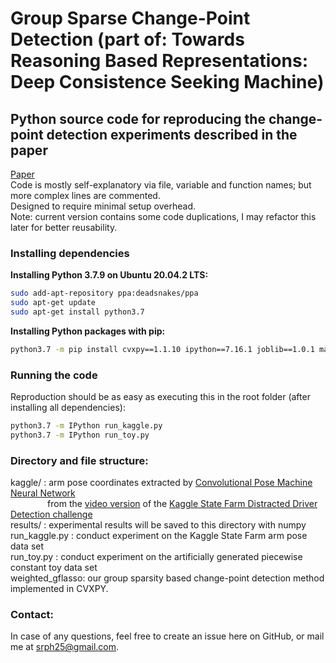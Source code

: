 # Group Sparse Change-Point Detection (part of: Towards Reasoning Based Representations: Deep Consistence Seeking Machine)
## Python source code for reproducing the change-point detection experiments described in the paper
[Paper](https://www.researchgate.net/profile/Andras_Loerincz/publication/319401024_Towards_Reasoning_Based_Representations_Deep_Consistence_Seeking_Machine/links/59d7c6490f7e9b12b36123c7/Towards-Reasoning-Based-Representations-Deep-Consistence-Seeking-Machine.pdf)\
Code is mostly self-explanatory via file, variable and function names; but more complex lines are commented.\
Designed to require minimal setup overhead.\
Note: current version contains some code duplications, I may refactor this later for better reusability.

### Installing dependencies
**Installing Python 3.7.9 on Ubuntu 20.04.2 LTS:**
```bash
sudo add-apt-repository ppa:deadsnakes/ppa
sudo apt-get update
sudo apt-get install python3.7
```
**Installing Python packages with pip:**
```bash
python3.7 -m pip install cvxpy==1.1.10 ipython==7.16.1 joblib==1.0.1 matplotlib==3.3.2 numpy==1.19.2 scikit-learn==0.23.2 scipy==1.5.2 scs==2.1.2
```

### Running the code
Reproduction should be as easy as executing this in the root folder (after installing all dependencies):
```bash
python3.7 -m IPython run_kaggle.py
python3.7 -m IPython run_toy.py
```


### Directory and file structure:
kaggle/ : arm pose coordinates extracted by [Convolutional Pose Machine Neural Network](https://github.com/shihenw/convolutional-pose-machines-release)\
&nbsp;&nbsp;&nbsp;&nbsp;&nbsp;&nbsp;&nbsp;&nbsp;&nbsp;&nbsp;&nbsp;&nbsp;&nbsp;&nbsp;&nbsp;from the [video version](https://www.kaggle.com/titericz/state-farm-distracted-driver-detection/just-relax-and-watch-some-cool-movies/code) of the [Kaggle State Farm Distracted Driver Detection challenge](https://www.kaggle.com/c/state-farm-distracted-driver-detection)\
results/ : experimental results will be saved to this directory with numpy\
run_kaggle.py : conduct experiment on the Kaggle State Farm arm pose data set\
run_toy.py : conduct experiment on the artificially generated piecewise constant toy data set\
weighted_gflasso: our group sparsity based change-point detection method implemented in CVXPY.


### Contact:
In case of any questions, feel free to create an issue here on GitHub, or mail me at [srph25@gmail.com](mailto:srph25@gmail.com).

